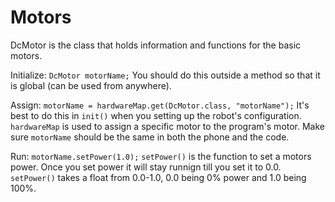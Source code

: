 # Motors
DcMotor is the class that holds information and functions for the basic motors.

Initialize: `DcMotor motorName;`
You should do this outside a method so that it is global (can be used from anywhere).

Assign: `motorName = hardwareMap.get(DcMotor.class, "motorName");`
It's best to do this in `init()` when you setting up the robot's configuration.
`hardwareMap` is used to assign a specific motor to the program's motor.
Make sure `motorName` should be the same in both the phone and the code.

Run: `motorName.setPower(1.0);`
`setPower()` is the function to set a motors power. Once you set power it will stay runnign till you set it to 0.0.
`setPower()` takes a float from 0.0-1.0, 0.0 being 0% power and 1.0 being 100%.
